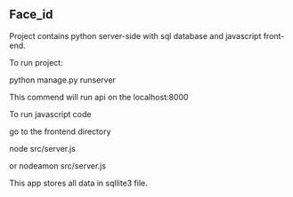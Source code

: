 ## Face_id

Project contains python server-side with sql database and javascript front-end.

To run project: 

python manage.py runserver

This commend will run api on the localhost:8000

To run javascript code 

go to the frontend directory

node src/server.js 

or nodeamon src/server.js 

This app stores all data in sqllite3 file. 

